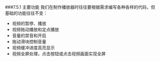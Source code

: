 ###7.5.1 主要功能
我们在制作播放器时往往要根据需求编写各种各样的代码，但基础的功能往往不变：
- 视频的暂停、播放
- 视频拖动播放和定点播放
- 音量的禁音和开启
- 拖动滑块控制音量
- 视频缓冲进度高亮显示
- 视频全屏处理，点击按钮或点击视频画面实现全屏